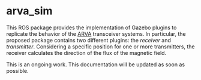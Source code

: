 # arva_sim
This ROS package provides the implementation of Gazebo plugins to replicate  the behavior of the [ARVA](https://en.wikipedia.org/wiki/Avalanche_transceiver) transceiver systems. In particular, the proposed package contains two different plugins: the _receiver_ and _transmitter_. Considering a specific position for one or more transmitters, the receiver 
calculates the direction of the flux of the magnetic field. 
<!--
A representation of the generated field is depicted in this figure:

## Background
ARVA system represents one of the forefront technologies nowadays used in _Search & Rescue__ operations in case of avalanches. The ARVA devices consist of two main elements, i.e. a transmitter and a receiver, which are operated alternatively. Excursionists and skiers who use the ARVA normally set in the transmitting mode so that, in the accidental case of avalanche, the system is already set in the right operative mode. In the receiver mode, the ARVA devices provide information about the electromagnetic field, emitted by the transmitter, which is exploited to guide the rescuer toward the victim. 
The working principle of this sensor is based on the detection of the magnetic low-power pulses, emitted by the transmitter. This information is usually made available to the rescuers in terms of magnetic distance and magnetic direction to the victim.
-->

This is an ongoing work. This documentation will be updated as soon as possible.


